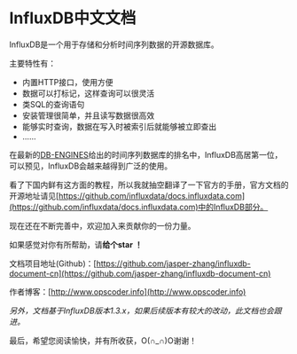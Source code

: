 # InfluxDB中文文档

InfluxDB是一个用于存储和分析时间序列数据的开源数据库。

主要特性有：  

* 内置HTTP接口，使用方便
* 数据可以打标记，这样查询可以很灵活
* 类SQL的查询语句
* 安装管理很简单，并且读写数据很高效
* 能够实时查询，数据在写入时被索引后就能够被立即查出
* ……

在最新的[DB-ENGINES](https://db-engines.com/en/ranking/time+series+dbms)给出的时间序列数据库的排名中，InfluxDB高居第一位，可以预见，InfluxDB会越来越得到广泛的使用。

看了下国内鲜有这方面的教程，所以我就抽空翻译了一下官方的手册，官方文档的开源地址请见[https://github.com/influxdata/docs.influxdata.com](https://github.com/influxdata/docs.influxdata.com)中的InfluxDB部分。

现在还在不断完善中，欢迎加入来贡献你的一份力量。

如果感觉对你有所帮助，请**给个star ！**

文档项目地址(Github)：[https://github.com/jasper-zhang/influxdb-document-cn](https://github.com/jasper-zhang/influxdb-document-cn)

作者博客：[http://www.opscoder.info](http://www.opscoder.info)

*另外，文档基于InfluxDB版本1.3.x，如果后续版本有较大的改动，此文档也会跟进。*

最后，希望您阅读愉快，并有所收获，O(∩_∩)O谢谢！
